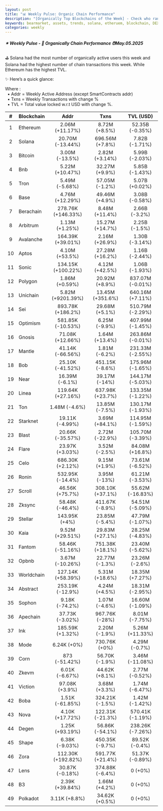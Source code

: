 ```yaml
---
layout: post
title: "📊 Weekly Pulse: Organic Chain Performance"
description: "[Organically Top Blockchains of the Week] - Check who ranked first this week in address, transactions and TVL"
keywords: bearmarket, assets, trends, solana, etheruem, blockchain, DEX, cryptocurrency, trading
categories: weekly
---
```


##### ✴ Weekly Pulse - 📌 *Organically Chain Performance ⏰May.05.2025*

⛳ Solana had the most number of organically active users this week and Solana had the highest number of chain transactions this week. While Ethereum has the highest TVL.

✨ Here’s a quick glance:

Where :  
&nbsp; ▪ Addr = Weekly Active Address (except SmartContracts addr)  
&nbsp; ▪ Txns = Weekly Transactions with change %  
&nbsp; ▪ TVL = Total value locked w.r.t USD with change %.  

| # | Blockchain |   Addr   |   Txns  | TVL (USD) |
|:-:|:-----------|:--------:|:-------:|:---------:|
|1 | Ethereum | 2.06M (+11.17%) | 8.72M (+8.5%) | 52.35B (-0.35%) |
|2 | Solana | 20.70M (-13.44%) | 696.56M (+7.8%) | 7.82B (-1.71%) |
|3 | Bitcoin | 3.00M (-13.5%) | 2.82M (+3.14%) | 5.99B (-2.03%) |
|4 | Bnb | 5.22M (+10.47%) | 32.27M (+9.9%) | 5.85B (-1.43%) |
|5 | Tron | 5.49M (-5.68%) | 57.05M (-1.2%) | 5.07B (+0.02%) |
|6 | Base | 4.76M (+12.29%) | 49.46M (+4.9%) | 3.08B (-0.58%) |
|7 | Berachain | 278.76K (+146.33%) | 8.48M (+11.4%) | 2.66B (-3.2%) |
|8 | Arbitrum | 1.13M (+1.25%) | 15.27M (+14.7%) | 2.25B (-1.5%) |
|9 | Avalanche | 164.39K (+39.01%) | 2.16M (+26.9%) | 1.30B (-3.14%) |
|10 | Aptos | 4.10M (+53.5%) | 27.28M (+16.2%) | 1.16B (-2.44%) |
|11 | Sonic | 134.15K (+100.22%) | 4.12M (+42.5%) | 1.06B (-1.93%) |
|12 | Polygon | 1.86M (+0.59%) | 20.92M (+8.9%) | 837.07M (-0.01%) |
|13 | Unichain | 5.82M (+9201.39%) | 13.45M (+351.6%) | 640.16M (+7.11%) |
|14 | Sei | 893.78K (+186.2%) | 29.68M (+5.1%) | 510.79M (-2.29%) |
|15 | Optimism | 581.85K (-10.53%) | 6.25M (-9.9%) | 407.99M (-1.45%) |
|16 | Gnosis | 71.08K (+12.66%) | 1.64M (+13.4%) | 263.86M (-0.01%) |
|17 | Mantle | 41.14K (-66.56%) | 1.81M (-6.2%) | 231.33M (-2.55%) |
|18 | Bob | 25.10K (-41.52%) | 451.15K (-8.6%) | 175.96M (-1.65%) |
|19 | Near | 16.39M (-6.1%) | 39.17M (-14%) | 144.17M (-5.03%) |
|20 | Linea | 119.64K (+27.16%) | 637.98K (+23.7%) | 133.35M (-1.22%) |
|21 | Ton | 1.48M (-4.6%) | 13.85M (-7.5%) | 130.17M (-1.93%) |
|22 | Starknet | 19.11K (-4.99%) | 3.69M (+84.1%) | 114.95M (-1.59%) |
|23 | Blast | 20.66K (-35.57%) | 2.72M (-22.9%) | 105.70M (-3.39%) |
|24 | Flare | 23.97K (+3.03%) | 3.52M (-2.5%) | 84.08M (+16.8%) |
|25 | Celo | 686.30K (+2.12%) | 9.15M (+1.9%) | 73.61M (-6.52%) |
|26 | Ronin | 532.95K (-14.4%) | 3.95M (-13%) | 61.21M (-3.53%) |
|27 | Scroll | 46.56K (+75.7%) | 308.10K (+37.1%) | 55.62M (-16.83%) |
|28 | Zksync | 58.48K (-46.4%) | 411.67K (-8.9%) | 54.51M (-5.09%) |
|29 | Stellar | 143.95K (+4%) | 23.85M (-5.4%) | 47.79M (-1.07%) |
|30 | Kaia | 9.52M (+29.51%) | 29.83M (+27.1%) | 28.25M (-4.83%) |
|31 | Fantom | 58.46K (-51.16%) | 751.38K (+18.1%) | 23.40M (-5.62%) |
|32 | Opbnb | 3.67M (-10.26%) | 22.77M (-1.3%) | 23.26M (-2.6%) |
|33 | Worldchain | 127.14K (+58.39%) | 5.31M (+18.6%) | 18.35M (+7.27%) |
|34 | Abstract | 253.19K (-12.9%) | 4.24M (+4.5%) | 18.31M (-2.95%) |
|35 | Sophon | 9.18K (-74.2%) | 1.07M (-4.6%) | 16.60M (-1.09%) |
|36 | Apechain | 37.73K (-3.02%) | 967.76K (-28%) | 8.01M (-7.75%) |
|37 | Ink | 185.59K (+1.32%) | 2.20M (-1.9%) | 5.26M (+11.33%) |
|38 | Mode | 6.24K (+0%) | 730.76K (+0%) | 4.29M (-0.7%) |
|39 | Corn | 873 (-51.42%) | 56.70K (-1.9%) | 3.46M (-11.08%) |
|40 | Zkevm | 6.01K (-6.67%) | 44.62K (+8.1%) | 2.77M (-0.52%) |
|41 | Viction | 97.08K (+3.9%) | 3.68M (+3.3%) | 1.74M (-6.47%) |
|42 | Boba | 1.51K (-61.85%) | 324.21K (-1.5%) | 1.42M (-1.42%) |
|43 | Nova | 4.10K (+17.72%) | 122.31K (-21.3%) | 570.41K (-1.19%) |
|44 | Degen | 1.25K (+93.19%) | 56.86K (-54.1%) | 238.26K (-7.26%) |
|45 | Shape | 6.38K (-9.03%) | 450.35K (-9.7%) | 89.52K (-0.4%) |
|46 | Zora | 112.30K (+192.82%) | 591.77K (+21.4%) | 51.37K (-0.89%) |
|47 | Lens | 30.87K (-0.18%) | 374.88K (-6.4%) | 0 (+0%) |
|48 | B3 | 2.39K (+39.84%) | 1.66M (+4.2%) | 0 (+0%) |
|49 | Polkadot | 3.11K (+8.8%) | 34.62K (+0.5%) | 0 (+0%) |